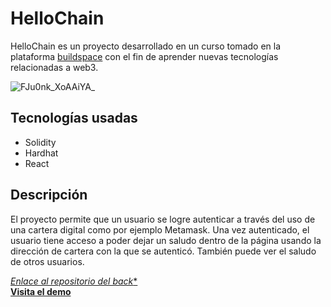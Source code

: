 # HelloChain
HelloChain es un proyecto desarrollado en un curso tomado en la plataforma [buildspace](https://buildspace.so/) con el fin de aprender nuevas tecnologías
relacionadas a web3.

![FJu0nk_XoAAiYA_](https://user-images.githubusercontent.com/48697305/179380409-3c58d985-70da-4ea7-a91b-9ace9596bc85.png)

## Tecnologías usadas
- Solidity
- Hardhat
- React

## Descripción
El proyecto permite que un usuario se logre autenticar a través del uso de una cartera digital como por ejemplo Metamask. Una vez autenticado, el usuario
tiene acceso a poder dejar un saludo dentro de la página usando la dirección de cartera con la que se autenticó. También puede ver el saludo de otros 
usuarios.

[*Enlace al repositorio del back**](https://github.com/samarjaffal/hellochain-sol)\
[**Visita el demo**](https://hellochain-app.samarjaffal.repl.co/)
